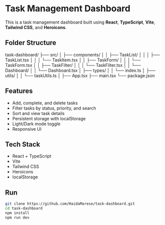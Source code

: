 #  Task Management Dashboard

This is a task management dashboard built using **React**, **TypeScript**, **Vite**, **Tailwind CSS**, and **Heroicons**.

## Folder Structure

task-dashboard/
    ├── src/
    │   ├── components/
    │   │   ├── TaskList/
    │   │   │   ├── TaskList.tsx
    │   │   │   └── TaskItem.tsx
    │   │   ├── TaskForm/
    │   │   │   └── TaskForm.tsx
    │   │   ├── TaskFilter/
    │   │   │   └── TaskFilter.tsx
    │   │   └── Dashboard/
    │   │       └── Dashboard.tsx
    │   ├── types/
    │   │   └── index.ts
    │   ├── utils/
    │   │   └── taskUtils.ts
    │   ├── App.tsx
    ├── main.tsx
    └── package.json

##  Features

- Add, complete, and delete tasks
- Filter tasks by status, priority, and search
- Sort and view task details
- Persistent storage with localStorage
- Light/Dark mode toggle
- Responsive UI

##  Tech Stack

- React + TypeScript
- Vite
- Tailwind CSS
- Heroicons
- localStorage

##  Run 

```bash
git clone https://github.com/HaidaMarese/task-dashboard.git
cd task-dashboard
npm install
npm run dev
